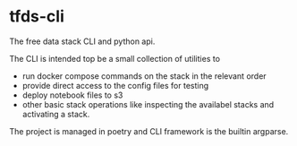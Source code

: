 # tfds-cli
The free data stack CLI and python api.

The CLI is intended top be a small collection of utilities to
* run docker compose commands on the stack in the relevant order
* provide direct access to the config files for testing
* deploy notebook files to s3
* other basic stack operations like inspecting the availabel stacks and activating a stack.

The project is managed in poetry and CLI framework is the builtin argparse.